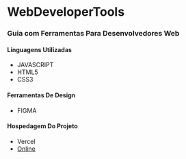 # WebDeveloperTools
### Guia com Ferramentas Para Desenvolvedores Web

 
#### Línguagens Utilizadas

- JAVASCRIPT
- HTML5
- CSS3

#### Ferramentas De Design

- FIGMA

#### Hospedagem Do Projeto

- Vercel
- [Online](https://web-developer-tools-4xmwxy5rb-kaikselhorst.vercel.app/)
